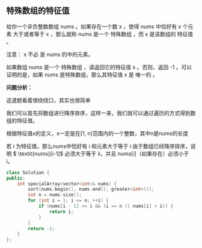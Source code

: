 ## 特殊数组的特征值

给你一个非负整数数组 nums 。如果存在一个数 x ，使得 nums 中恰好有 x 个元素 大于或者等于 x ，那么就称 nums 是一个 特殊数组 ，而 x 是该数组的 特征值 。

注意： x 不必 是 nums 的中的元素。

如果数组 nums 是一个 特殊数组 ，请返回它的特征值 x 。否则，返回 -1 。可以证明的是，如果 nums 是特殊数组，那么其特征值 x 是 唯一的 。

 **问题分析：**

这道题看着很绕绕口，其实也很简单

我们可以首先将数组进行降序排序，这样一来，我们就可以通过遍历的方式得到数组的特征值。

根据特征值x的定义，x一定是在[1, n]范围内的一个整数，其中n是nums的长度

若 i 为特征值，那么nums中恰好有 i 和元素大于等于 i 由于数组已经降序排序，说明 $ \textit{nums}[i-1]$ 必须大于等于 ii，并且 $\textit{nums}[i]$（如果存在）必须小于 i。

```C++
class Solution {
public:
    int specialArray(vector<int>& nums) {
        sort(nums.begin(), nums.end(), greater<int>());
        int n = nums.size();
        for (int i = 1; i <= n; ++i) {
            if (nums[i - 1] >= i && (i == n || nums[i] < i)) {
                return i;
            }
        }
        return -1;
    }
};
```

